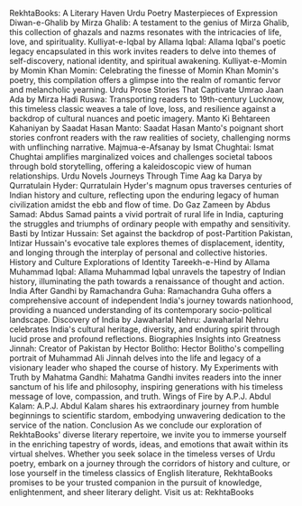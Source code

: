 RekhtaBooks: A Literary Haven
Urdu Poetry
Masterpieces of Expression
Diwan-e-Ghalib by Mirza Ghalib: A testament to the genius of Mirza Ghalib, this collection of ghazals and nazms resonates with the intricacies of life, love, and spirituality.
Kulliyat-e-Iqbal by Allama Iqbal: Allama Iqbal's poetic legacy encapsulated in this work invites readers to delve into themes of self-discovery, national identity, and spiritual awakening.
Kulliyat-e-Momin by Momin Khan Momin: Celebrating the finesse of Momin Khan Momin's poetry, this compilation offers a glimpse into the realm of romantic fervor and melancholic yearning.
Urdu Prose
Stories That Captivate
Umrao Jaan Ada by Mirza Hadi Ruswa: Transporting readers to 19th-century Lucknow, this timeless classic weaves a tale of love, loss, and resilience against a backdrop of cultural nuances and poetic imagery.
Manto Ki Behtareen Kahaniyan by Saadat Hasan Manto: Saadat Hasan Manto's poignant short stories confront readers with the raw realities of society, challenging norms with unflinching narrative.
Majmua-e-Afsanay by Ismat Chughtai: Ismat Chughtai amplifies marginalized voices and challenges societal taboos through bold storytelling, offering a kaleidoscopic view of human relationships.
Urdu Novels
Journeys Through Time
Aag ka Darya by Qurratulain Hyder: Qurratulain Hyder's magnum opus traverses centuries of Indian history and culture, reflecting upon the enduring legacy of human civilization amidst the ebb and flow of time.
Do Gaz Zameen by Abdus Samad: Abdus Samad paints a vivid portrait of rural life in India, capturing the struggles and triumphs of ordinary people with empathy and sensitivity.
Basti by Intizar Hussain: Set against the backdrop of post-Partition Pakistan, Intizar Hussain's evocative tale explores themes of displacement, identity, and longing through the interplay of personal and collective histories.
History and Culture
Explorations of Identity
Tareekh-e-Hind by Allama Muhammad Iqbal: Allama Muhammad Iqbal unravels the tapestry of Indian history, illuminating the path towards a renaissance of thought and action.
India After Gandhi by Ramachandra Guha: Ramachandra Guha offers a comprehensive account of independent India's journey towards nationhood, providing a nuanced understanding of its contemporary socio-political landscape.
Discovery of India by Jawaharlal Nehru: Jawaharlal Nehru celebrates India's cultural heritage, diversity, and enduring spirit through lucid prose and profound reflections.
Biographies
Insights into Greatness
Jinnah: Creator of Pakistan by Hector Bolitho: Hector Bolitho's compelling portrait of Muhammad Ali Jinnah delves into the life and legacy of a visionary leader who shaped the course of history.
My Experiments with Truth by Mahatma Gandhi: Mahatma Gandhi invites readers into the inner sanctum of his life and philosophy, inspiring generations with his timeless message of love, compassion, and truth.
Wings of Fire by A.P.J. Abdul Kalam: A.P.J. Abdul Kalam shares his extraordinary journey from humble beginnings to scientific stardom, embodying unwavering dedication to the service of the nation.
Conclusion
As we conclude our exploration of RekhtaBooks' diverse literary repertoire, we invite you to immerse yourself in the enriching tapestry of words, ideas, and emotions that await within its virtual shelves. Whether you seek solace in the timeless verses of Urdu poetry, embark on a journey through the corridors of history and culture, or lose yourself in the timeless classics of English literature, RekhtaBooks promises to be your trusted companion in the pursuit of knowledge, enlightenment, and sheer literary delight.
Visit us at: RekhtaBooks
